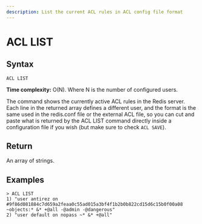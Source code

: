 ```yaml
---
description: List the current ACL rules in ACL config file format
---
```


# ACL LIST

## Syntax

    ACL LIST 

**Time complexity:** O(N). Where N is the number of configured users.

The command shows the currently active ACL rules in the Redis server. Each
line in the returned array defines a different user, and the format is the
same used in the redis.conf file or the external ACL file, so you can
cut and paste what is returned by the ACL LIST command directly inside a
configuration file if you wish (but make sure to check `ACL SAVE`).

## Return

An array of strings.

## Examples

```
> ACL LIST
1) "user antirez on #9f86d081884c7d659a2feaa0c55ad015a3bf4f1b2b0b822cd15d6c15b0f00a08 ~objects:* &* +@all -@admin -@dangerous"
2) "user default on nopass ~* &* +@all"
```
